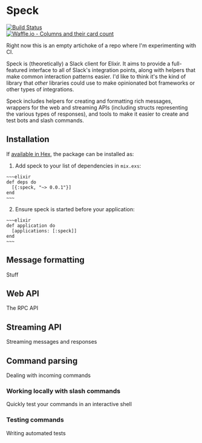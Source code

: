 # Speck

[![Build Status](https://semaphoreci.com/api/v1/duien/speck/branches/master/badge.svg)](https://semaphoreci.com/duien/speck)    
[![Waffle.io - Columns and their card count](https://badge.waffle.io/duien/speck.svg?columns=all&style=flat-square)](https://waffle.io/duien/speck)

Right now this is an empty artichoke of a repo where I'm experimenting with CI.

Speck is (theoretically) a Slack client for Elixir. It aims to provide a full-featured interface to all of Slack's integration points, along with helpers that make common interaction patterns easier. I'd like to think it's the kind of library that _other_ libraries could use to make opinionated bot frameworks or other types of integrations.

Speck includes helpers for creating and formatting rich messages, wrappers for the web and streaming APIs (including structs representing the various types of responses), and tools to make it easier to create and test bots and slash commands.

## Installation

If [available in Hex](https://hex.pm/docs/publish), the package can be installed as:

  1. Add speck to your list of dependencies in `mix.exs`:

    ~~~elixir
    def deps do
      [{:speck, "~> 0.0.1"}]
    end
    ~~~

  2. Ensure speck is started before your application:

    ~~~elixir
    def application do
      [applications: [:speck]]
    end
    ~~~

## Message formatting

Stuff

## Web API

The RPC API

## Streaming API

Streaming messages and responses

## Command parsing

Dealing with incoming commands

### Working locally with slash commands

Quickly test your commands in an interactive shell

### Testing commands

Writing automated tests
